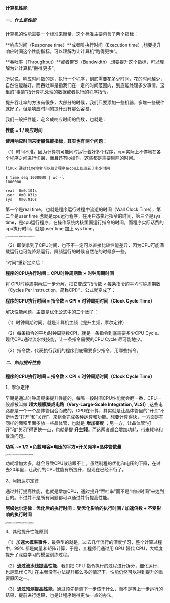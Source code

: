 #### 计算机性能

##### 一、什么是性能

计算机的性能需要一个标准来衡量，这个标准主要包含了两个指标：

**响应时间（Response time）**或者叫执行时间（Execution time）,想要提升响应时间这个性能指标，可以理解为让计算机“跑得更快”。

**吞吐率（Throughput）**或者带宽（Bandwidth）,想要提升这个指标，可以理解为让计算机“搬得更多”。

所以说，响应时间指的是，执行一个程序，到底需要花多少时间，花的时间越少，自然性能越好。而吞吐率是指我们在一定的时间范围内，到底能处理多少事情，这里的“事情”指计算机处理的数据或者执行的程序指令。

提升吞吐率的方法有很多，大部分的时候，我们只要添加一些机器，多堆一些硬件就好了，但是响应时间的提升没有那么容易。

我们一般把性能，定义成响应时间的倒数，也就是：

**性能 = 1 / 响应时间**

**使用响应时间来衡量性能指标，其实也有两个问题：**

（1）时间不准，因为计算机可能同时运行着好多个程序，cpu实际上不停地在各个程序之间进行切换，而且还有io操作，这些都是需要剔除的时间。

```
linux 通过time命令可以统计程序在cpu上到底花了多少时间

$ time seq 1000000 | wc -l
1000000

real  0m0.101s
user  0m0.031s
sys   0m0.016s

```

第一个是real time，也就是程序运行过程中流逝的时间（Wall Clock Time），第二个是user time 也就是cpu运行程序，在用户态执行指令的时间，第三个是sys time，是cpu运行程序，在操作系统内核里面运行指令的时间，而程序实际话费的cpu执行时间，就是user time 加上 sys time。

<img src="https://liuyang-picbed.oss-cn-shanghai.aliyuncs.com/img/0b340db019d7e389a2bde4c237ee4700.jpg" alt="0b340db019d7e389a2bde4c237ee4700" style="zoom:33%;" />

（2）即使拿到了CPU时间，也不不一定可以直接比较性能差异，因为CPU可能满载运行也可能降频运行，降频运行的时候自然花的时候多一些。

“时间”重新定义后：

**程序的CPU执行时间 =  CPU时钟周期数 × 时钟周期时间**  

将 CPU时钟周期再进一步分解，把它变成“指令数 × 每条指令的平均时钟周期数（Cycles Per Instruction，简称CPI）”，公式就变成了：

**程序的CPU执行时间 = 指令数 × CPI × 时钟周期时间（Clock Cycle Time）**

解决性能问题，主要是优化公式中的三个因子：

（1）时钟周期时间，就是计算机主频（提升主频，摩尔定律）

（2）每条指令的平均时钟周期数CPI，就是一条指令到底需要多少CPU Cycle。现代CPU通过流水线技能，让一条指令需要的CPU Cycle 尽可能地少。

（3）指令数，代表执行我们的程序到底需要多少指令，用哪些指令。

##### 二、如何提升性能

**程序的CPU执行时间 = 指令数 × CPI × 时钟周期时间（Clock Cycle Time）**

1、摩尔定律

早期是通过时钟周期来提升性能的，每隔一段时间CPU性能就会翻一番，CPU一般都被叫做 **超大规模集成电路（Very-Large-Scale Integration, VLSI）**,这些电路都是一个一个晶体管组合而成的。CPU在计算，其实就是让晶体管里的“开关”不断地去“打开”和“关闭”，来组合完成各种运算和功能。想要计算得快，一方面是在同样的面积里面多放一些晶体管，也就是 **增加密度** ；另一方，让晶体管“打开”和“关闭”得更快一点，也就是提 **升主频**。而这两者都会增加功耗，带来耗电和散热问题。

**功耗 ~= 1/2 ×负载电容×电压的平方×开关频率×晶体管数量**

<img src="https://liuyang-picbed.oss-cn-shanghai.aliyuncs.com/img/f59f2f33e308000cb5d2ad017f2ff8ed.jpeg" alt="f59f2f33e308000cb5d2ad017f2ff8ed" style="zoom: 33%;" />

功耗增加太多，就会导致CPU散热跟不上。虽然制程的优化和电压的下降，在过去20年里，让我们的CPU性能有所提升，但现在已经不行了。

2、阿姆达尔定律

通过并行提高性能，也就是增加CPU，通过提升“吞吐率”而不是“响应时间”来达到目的。不过并不是所有问题都可以通过并行提高性能。

**阿姆达尔定律：优化后的执行时间 = 受优化影响的执行时间 / 加速倍数 + 不受影响的执行时间**

<img src="https://liuyang-picbed.oss-cn-shanghai.aliyuncs.com/img/f1d05ec439e6377803df741bc07b09e5.jpeg" alt="f1d05ec439e6377803df741bc07b09e5" style="zoom:33%;" />

3、其他提升性能原则

（1）**加速大概率事件**，最典型的就是，过去几年流行的深度学习，整个计算过程中，99% 都是向量和矩阵计算，于是，工程师们通过用 GPU 替代 CPU，大幅度提升了深度学习的模型训练过程。

（2）**通过流水线提高性能**，我们把 CPU 指令执行的过程进行拆分，细化运行，也是现代 CPU 在主频没有办法提升那么多的情况下，性能仍然可以得到提升的重要原因之一。

（3）**通过预测提高性能**，通过预先猜测下一步该干什么，而不是等上一步运行的结果，提前进行运算，也是让程序跑得更快一点的办法。

